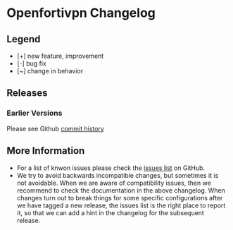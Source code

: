 Openfortivpn Changelog
======================

Legend
------

* [+] new feature, improvement
* [-] bug fix
* [~] change in behavior

Releases
--------

### Earlier Versions

Please see Github [commit history](https://github.com/adrienverge/openfortivpn/commits)

More Information
----------------

* For a list of knwon issues please check the
  [issues list](https://github.com/adrienverge/openfortivpn/issues) on GitHub.
* We try to avoid backwards incompatible changes, but sometimes it is not
  avoidable. When we are aware of compatibility issues, then we recommend to
  check the documentation in the above changelog. When changes turn out to break
  things for some specific configurations after we have tagged a new release,
  the issues list is the right place to report it, so that we can add a hint in
  the changelog for the subsequent release.
